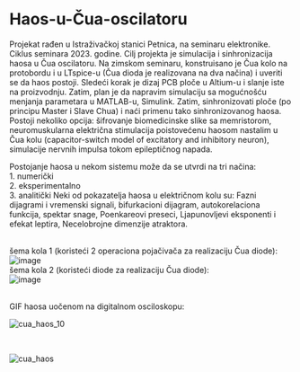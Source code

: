 # Haos-u-Čua-oscilatoru
Projekat rađen u Istraživačkoj stanici Petnica, na seminaru elektronike. Ciklus seminara 2023. godine. 
Cilj projekta je simulacija i sinhronizacija haosa u Čua oscilatoru. Na zimskom seminaru, konstruisano je  Čua kolo na protobordu i u LTspice-u (Čua dioda je realizovana na dva načina) i uveriti se da haos postoji. Sledeći korak je dizaj PCB ploče u Altium-u i slanje iste na proizvodnju. Zatim, plan je da napravim simulaciju sa mogućnošću menjanja parametara u MATLAB-u, Simulink. Zatim, sinhronizovati ploče (po principu Master i Slave Chua) i naći primenu tako sinhronizovanog haosa. Postoji nekoliko opcija: šifrovanje biomedicinske slike sa memristorom, neuromuskularna električna stimulacija poistovećenu haosom nastalim u Čua kolu (capacitor-switch model of excitatory and inhibitory neuron), simulacije nervnih impulsa tokom epileptičnog napada.

Postojanje haosa u nekom sistemu može da se utvrdi na tri načina:
<br>1. numerički
<br>2. eksperimentalno
<br>3. analitički
Neki od pokazatelja haosa u električnom kolu su: Fazni dijagrami i vremenski signali, bifurkacioni dijagram, autokorelaciona funkcija, spektar snage, Poenkareovi preseci, Ljapunovljevi eksponenti i efekat leptira, Necelobrojne dimenzije atraktora.

<br>šema kola 1 (koristeći 2 operaciona pojačivača za realizaciju Čua diode): 
<br>
![image](https://github.com/jovanajanjatovic/Haos-u-Cua-oscilatoru/assets/112614758/719c2451-1889-43fe-b120-76d9445a2498)
<br>šema kola 2 (koristeći diode za realizaciju Čua diode): 
<br>
![image](https://github.com/jovanajanjatovic/Haos-u-Cua-oscilatoru/assets/112614758/00af0b39-693f-4411-8c2f-7b293482dc22)

<br>
GIF haosa uočenom na digitalnom osciloskopu:
<br>

![cua_haos_10](https://github.com/jovanajanjatovic/Haos-u-Cua-oscilatoru/assets/112614758/c219bf27-c3d6-48cd-948f-6a3f467e32fd)



<br>

![cua_haos](https://github.com/jovanajanjatovic/Haos-u-Cua-oscilatoru/assets/112614758/89ae54bb-868d-467a-a895-32ad4264c8f9)



